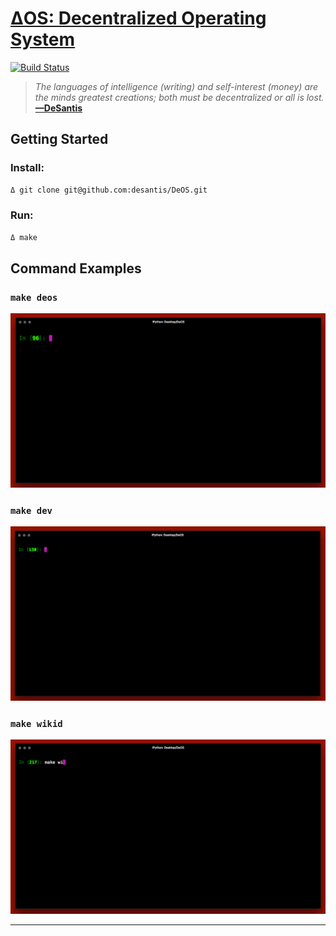 # [ΔOS: Decentralized Operating System](https://www.desantis.io)

[![Build Status](https://travis-ci.org/DeSantisInc/DeOS.svg?branch=atd-travis-release)](https://travis-ci.org/DeSantisInc/DeOS)

> *The languages of intelligence (writing) and self-interest (money) are the*
> *minds greatest creations; both must be decentralized or all is lost.*
> **[—DeSantis](https://twitter.com/desantis/status/795023340704595968)**

## Getting Started

### Install:

```sh
Δ git clone git@github.com:desantis/DeOS.git
```

### Run:

```sh
Δ make
```

## Command Examples

### `make deos`

![make-deos](https://github.com/DeSantisInc/DeOS/raw/atd-travis-release/var/github/deos-tty-make-deos.gif)

### `make dev`

![make-dev](https://github.com/DeSantisInc/DeOS/raw/atd-travis-release/var/github/deos-tty-make-dev.gif)

### `make wikid`

![make-wikid](https://github.com/DeSantisInc/DeOS/raw/atd-travis-release/var/github/deos-tty-make-wikid.gif)

---
